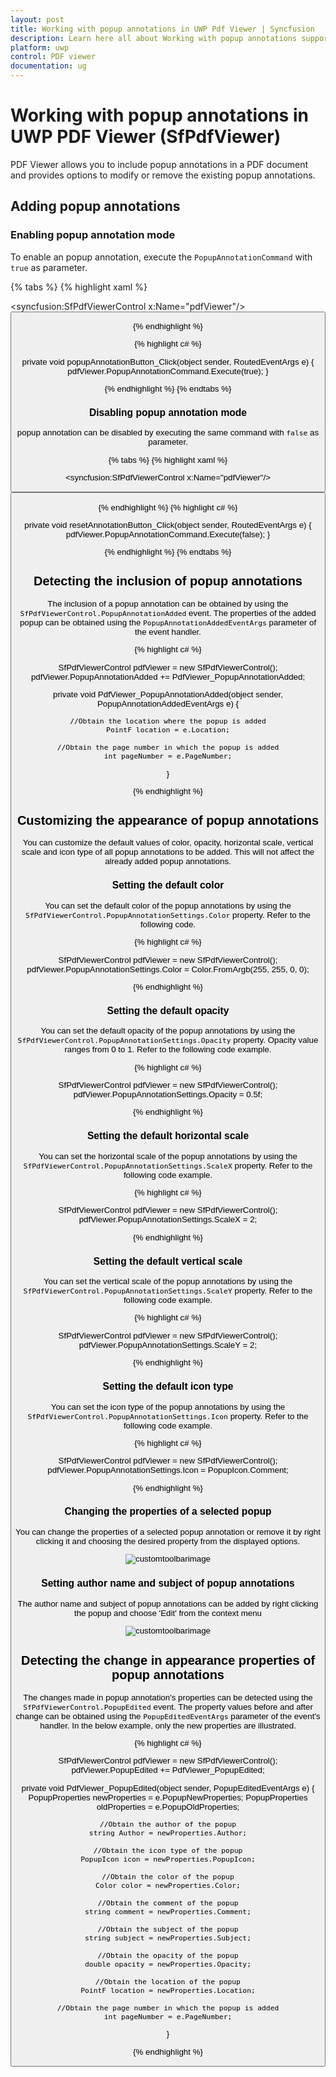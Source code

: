 ```yaml
---
layout: post
title: Working with popup annotations in UWP Pdf Viewer | Syncfusion
description: Learn here all about Working with popup annotations support in Syncfusion<sup>®</sup> UWP Pdf Viewer (SfPdfViewer) control, its elements, and more.
platform: uwp
control: PDF viewer
documentation: ug
---
```


# Working with popup annotations in UWP PDF Viewer (SfPdfViewer)

PDF Viewer allows you to include popup annotations in a PDF document and provides options to modify or remove the existing popup annotations.

## Adding popup annotations

### Enabling popup annotation mode

To enable an popup annotation, execute the `PopupAnnotationCommand` with `true` as parameter.

{% tabs %}
{% highlight xaml %}

<syncfusion:SfPdfViewerControl x:Name="pdfViewer"/>
<Button x:Name="popupAnnotationButton" Click="popupAnnotationButton_Click"/>

{% endhighlight %}

{% highlight c# %}

private void popupAnnotationButton_Click(object sender, RoutedEventArgs e)
{
	pdfViewer.PopupAnnotationCommand.Execute(true);
}

{% endhighlight %}
{% endtabs %}

### Disabling popup annotation mode

popup annotation can be disabled by executing the same command with `false` as parameter. 

{% tabs %}
{% highlight xaml %}

<syncfusion:SfPdfViewerControl x:Name="pdfViewer"/>
<Button x:Name="resetAnnotationButton" Click="resetAnnotationButton_Click" />

{% endhighlight %}
{% highlight c# %}

private void resetAnnotationButton_Click(object sender, RoutedEventArgs e)
{
	pdfViewer.PopupAnnotationCommand.Execute(false);
}

{% endhighlight %}
{% endtabs %}

## Detecting the inclusion of popup annotations

The inclusion of a popup annotation can be obtained by using the `SfPdfViewerControl.PopupAnnotationAdded` event. The properties of the added popup can be obtained using the `PopupAnnotationAddedEventArgs` parameter of the event handler. 

{% highlight c# %}

SfPdfViewerControl pdfViewer = new SfPdfViewerControl();
pdfViewer.PopupAnnotationAdded += PdfViewer_PopupAnnotationAdded;

private void PdfViewer_PopupAnnotationAdded(object sender, PopupAnnotationAddedEventArgs e)
{	

	//Obtain the location where the popup is added
    PointF location = e.Location;
	
	//Obtain the page number in which the popup is added
	int pageNumber = e.PageNumber;
}

{% endhighlight %}

## Customizing the appearance of popup annotations

You can customize the default values of color, opacity, horizontal scale, vertical scale and icon type of all popup annotations to be added. This will not affect the already added popup annotations.

### Setting the default color

You can set the default color of the popup annotations by using the `SfPdfViewerControl.PopupAnnotationSettings.Color` property. Refer to the following code. 
 
{% highlight c# %}

SfPdfViewerControl pdfViewer = new SfPdfViewerControl();
pdfViewer.PopupAnnotationSettings.Color = Color.FromArgb(255, 255, 0, 0);

{% endhighlight %}

### Setting the default opacity

You can set the default opacity of the popup annotations by using the `SfPdfViewerControl.PopupAnnotationSettings.Opacity` property. Opacity value ranges from 0 to 1. Refer to the following code example.

{% highlight c# %}

SfPdfViewerControl pdfViewer = new SfPdfViewerControl();
pdfViewer.PopupAnnotationSettings.Opacity = 0.5f; 

{% endhighlight %}

### Setting the default horizontal scale

You can set the horizontal scale of the popup annotations by using the `SfPdfViewerControl.PopupAnnotationSettings.ScaleX` property. Refer to the following code example. 

{% highlight c# %}

SfPdfViewerControl pdfViewer = new SfPdfViewerControl();
pdfViewer.PopupAnnotationSettings.ScaleX = 2;

{% endhighlight %}

### Setting the default vertical scale

You can set the vertical scale of the popup annotations by using the `SfPdfViewerControl.PopupAnnotationSettings.ScaleY` property. Refer to the following code example. 

{% highlight c# %}

SfPdfViewerControl pdfViewer = new SfPdfViewerControl();
pdfViewer.PopupAnnotationSettings.ScaleY = 2;

{% endhighlight %}

### Setting the default icon type

You can set the icon type of the popup annotations by using the `SfPdfViewerControl.PopupAnnotationSettings.Icon` property. Refer to the following code example. 

{% highlight c# %}

SfPdfViewerControl pdfViewer = new SfPdfViewerControl();
pdfViewer.PopupAnnotationSettings.Icon = PopupIcon.Comment;

{% endhighlight %}

### Changing the properties of a selected popup

You can change the properties of a selected popup annotation or remove it by right clicking it and choosing the desired property from the displayed options.

![customtoolbarimage](images/image4.png)

### Setting author name and subject of popup annotations

The author name and subject of popup annotations can be added by right clicking the popup and choose 'Edit' from the context menu

![customtoolbarimage](images/image5.png)

## Detecting the change in appearance properties of popup annotations

The changes made in popup annotation's properties can be detected using the `SfPdfViewerControl.PopupEdited` event. The property values before and after change can be obtained using the `PopupEditedEventArgs` parameter of the event's handler. In the below example, only the new properties are illustrated.

{% highlight c# %}

SfPdfViewerControl pdfViewer = new SfPdfViewerControl();
pdfViewer.PopupEdited += PdfViewer_PopupEdited;

private void PdfViewer_PopupEdited(object sender, PopupEditedEventArgs e)
{	
	PopupProperties newProperties = e.PopupNewProperties;
	PopupProperties oldProperties = e.PopupOldProperties;

	//Obtain the author of the popup
	string Author = newProperties.Author;

	//Obtain the icon type of the popup
	PopupIcon icon = newProperties.PopupIcon;

	//Obtain the color of the popup
	Color color = newProperties.Color;

	//Obtain the comment of the popup
	string comment = newProperties.Comment;

	//Obtain the subject of the popup
	string subject = newProperties.Subject;

	//Obtain the opacity of the popup
	double opacity = newProperties.Opacity;

	//Obtain the location of the popup
	PointF location = newProperties.Location;

	//Obtain the page number in which the popup is added
	int pageNumber = e.PageNumber;
}

{% endhighlight %}
